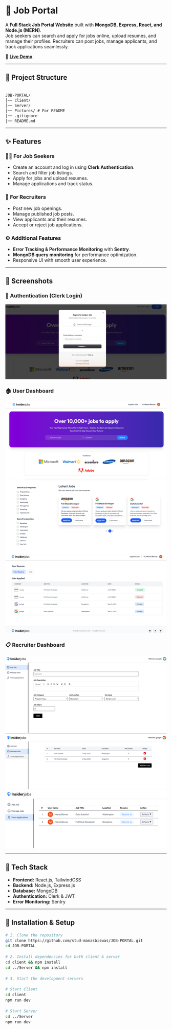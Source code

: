 # 🏢 Job Portal

A **Full Stack Job Portal Website** built with **MongoDB, Express, React, and Node.js (MERN)**.  
Job seekers can search and apply for jobs online, upload resumes, and manage their profiles. Recruiters can post jobs, manage applicants, and track applications seamlessly.  

🔗 **[Live Demo](https://insider-jobs.onrender.com/)**  


---

## 📂 Project Structure  
```

JOB-PORTAL/
│── client/
│── Server/
│── Pictures/ # For README
│── .gitignore
│── README.md

```


---

## ✨ Features  

### 👨‍💼 For Job Seekers  
- Create an account and log in using **Clerk Authentication**.  
- Search and filter job listings.  
- Apply for jobs and upload resumes.  
- Manage applications and track status.  

### 🏢 For Recruiters  
- Post new job openings.  
- Manage published job posts.  
- View applicants and their resumes.  
- Accept or reject job applications.  

### ⚙️ Additional Features  
- **Error Tracking & Performance Monitoring** with **Sentry**.  
- **MongoDB query monitoring** for performance optimization.  
- Responsive UI with smooth user experience.  

---

## 📸 Screenshots   

### 🔑 Authentication (Clerk Login)  
![Login Clerk](./Pictures/login-clerk.png)  

### 🏠 User Dashboard  
![User Homepage](./Pictures/UL-homepage.png)  
![User Jobs Section](./Pictures/UL-jobs-section.png)  
![User Applied Jobs](./Pictures/ul-applied.png)  

### 📋 Recruiter Dashboard  
![Add Job](./Pictures/ADDJOB.png)  
![Manage Jobs](./Pictures/RL-Manage-job.png)  
![View Applications](./Pictures/RL-view-Application.png)  

---


## 🚀 Tech Stack  

- **Frontend:** React.js, TailwindCSS  
- **Backend:** Node.js, Express.js  
- **Database:** MongoDB  
- **Authentication:** Clerk  & JWT
- **Error Monitoring:** Sentry  

---

## 📌 Installation & Setup  

```bash
# 1. Clone the repository
git clone https://github.com/stud-manasbiswas/JOB-PORTAL.git
cd JOB-PORTAL

# 2. Install dependencies for both client & server
cd client && npm install
cd ../Server && npm install

# 3. Start the development servers

# Start Client
cd client
npm run dev

# Start Server
cd ../Server
npm run dev



